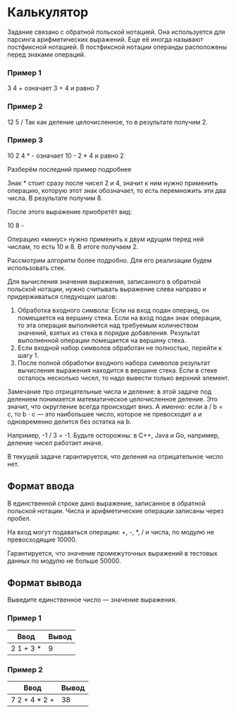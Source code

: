 # Калькулятор

Задание связано с обратной польской нотацией. Она используется для парсинга арифметических выражений.
Еще её иногда называют постфиксной нотацией. В постфиксной нотации операнды расположены перед знаками операций.

### Пример 1

3 4 +
означает 3 + 4 и равно 7

### Пример 2

12 5 /
Так как деление целочисленное, то в результате получим 2.

### Пример 3

10 2 4 * -
означает 10 - 2 * 4 и равно 2

Разберём последний пример подробнее

Знак * стоит сразу после чисел 2 и 4, значит к ним нужно применить операцию, которую этот знак обозначает, то есть перемножить эти два числа. 
В результате получим 8.

После этого выражение приобретёт вид:

10 8 -

Операцию «минус» нужно применить к двум идущим перед ней числам, то есть 10 и 8. В итоге получаем 2.

Рассмотрим алгоритм более подробно. Для его реализации будем использовать стек.

Для вычисления значения выражения, записанного в обратной польской нотации, нужно считывать выражение слева направо и придерживаться следующих шагов:

1. Обработка входного символа:
Если на вход подан операнд, он помещается на вершину стека.
Если на вход подан знак операции, то эта операция выполняется над требуемым количеством значений, взятых из стека в порядке добавления.
Результат выполненной операции помещается на вершину стека.
2. Если входной набор символов обработан не полностью, перейти к шагу 1.
3. После полной обработки входного набора символов результат вычисления выражения находится в вершине стека. Если в стеке
осталось несколько чисел, то надо вывести только верхний элемент.

Замечание про отрицательные числа и деление: в этой задаче под делением понимается математическое целочисленное деление.
Это значит, что округление всегда происходит вниз. А именно: если a / b = c, то b ⋅ c — это наибольшее число, которое не превосходит a и одновременно делится без остатка на b.

Например, -1 / 3 = -1. Будьте осторожны: в C++, Java и Go, например, деление чисел работает иначе.

В текущей задаче гарантируется, что деления на отрицательное число нет.

## Формат ввода

В единственной строке дано выражение, записанное в обратной польской нотации. Числа и арифметические операции записаны через пробел.

На вход могут подаваться операции: +, -, *, / и числа, по модулю не превосходящие 10000.

Гарантируется, что значение промежуточных выражений в тестовых данных по модулю не больше 50000.

## Формат вывода

Выведите единственное число — значение выражения.

### Пример 1

| Ввод      | Вывод |
|-----------|-------|
| 2 1 + 3 * |  9    |

### Пример 2

| Ввод          | Вывод |
|---------------|-------|
| 7 2 + 4 * 2 + | 38    |